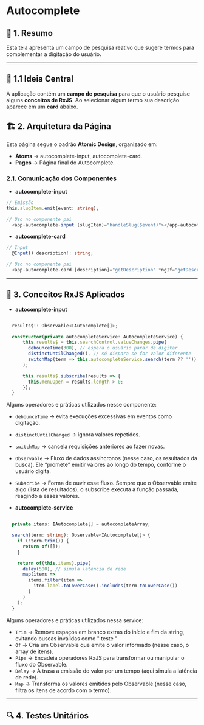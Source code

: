 # Autocomplete

## 📖 1. Resumo  
Esta tela apresenta um campo de pesquisa reativo que sugere termos para complementar a digitação do usuário. 

---

## 🎯 1.1 Ideia Central  
A aplicação contém um **campo de pesquisa** para que o usuário pesquise alguns **conceitos de RxJS**. Ao selecionar algum termo sua descrição aparece em um **card** abaixo.

## 🏗️ 2. Arquitetura da Página  

Esta página segue o padrão **Atomic Design**, organizado em:  

- **Atoms** → autocomplete-input, autocomplete-card.  
- **Pages** → Página final do Autocomplete.  

### 2.1. Comunicação dos Componentes  

- **autocomplete-input**
```ts
// Emissão
this.slugItem.emit(event: string);

// Uso no componente pai
  <app-autocomplete-input (slugItem)="handleSlug($event)"></app-autocomplete-input>
```
- **autocomplete-card** 
```ts
// Input
  @Input() description!: string;

// Uso no componente pai
  <app-autocomplete-card [description]="getDescription" *ngIf="getDescription"></app-autocomplete-card>

```
---

## 🔄 3. Conceitos RxJS Aplicados  

- **autocomplete-input** 

```ts

  results$!: Observable<IAutocomplete[]>;

  constructor(private autocompleteService: AutocompleteService) {
      this.results$ = this.searchControl.valueChanges.pipe(
        debounceTime(300), // espera o usuário parar de digitar
        distinctUntilChanged(), // só dispara se for valor diferente
        switchMap(term => this.autocompleteService.search(term ?? '')) // cancela requisições antigas
      );

      this.results$.subscribe(results => {
        this.menuOpen = results.length > 0;
      });
  }


```

Alguns operadores e práticas utilizados nesse componente:  

- `debounceTime` → evita execuções excessivas em eventos como digitação.  
- `distinctUntilChanged` → ignora valores repetidos.  
- `switchMap` → cancela requisições anteriores ao fazer novas.  
- `Observable` → Fluxo de dados assíncronos (nesse caso, os resultados da busca). Ele “promete” emitir valores ao longo do tempo, conforme o usuário digita.
- `Subscribe` → Forma de ouvir esse fluxo. Sempre que o Observable emite algo (lista de resultados), o subscribe executa a função passada, reagindo a esses valores.  

- **autocomplete-service** 

```ts

  private items: IAutocomplete[] = autocompleteArray;

  search(term: string): Observable<IAutocomplete[]> {
    if (!term.trim()) {
      return of([]);
    }

    return of(this.items).pipe(
      delay(500), // simula latência de rede
      map(items =>
        items.filter(item =>
          item.label.toLowerCase().includes(term.toLowerCase())
        )
      )
    );
  }

```

Alguns operadores e práticas utilizados nessa service:  

- `Trim` → Remove espaços em branco extras do início e fim da string, evitando buscas inválidas como " teste "
- `Of` → Cria um Observable que emite o valor informado (nesse caso, o array de itens).
- `Pipe` → Encadeia operadores RxJS para transformar ou manipular o fluxo do Observable.
- `Delay` → A trasa a emissão do valor por um tempo (aqui simula a latência de rede).
- `Map` → Transforma os valores emitidos pelo Observable (nesse caso, filtra os itens de acordo com o termo).
---

## 🔍 4. Testes Unitários  

### 
